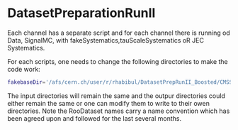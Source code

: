 # DatasetPreparationRunII
Each channel has a separate script and for each channel there is running od Data, SignalMC, with fakeSystematics,tauScaleSystematics oR JEC Systematics.

For each scripts, one needs to change the following directories to make the code work:

```bash
fakebaseDir='/afs/cern.ch/user/r/rhabibul/DatasetPrepRunII_Boosted/CMSSW_10_2_13/src/DatasetPreparationRunII/data/
```
The input directories will remain the same and the outpur directories could either remain the same or one can modify them to write to their owen directories. Note the RooDataset names carry a name convention which has been agreed upon and followed for the last several 
months.

